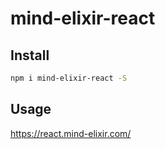 # mind-elixir-react

## Install

```sh
npm i mind-elixir-react -S
```

## Usage

https://react.mind-elixir.com/
